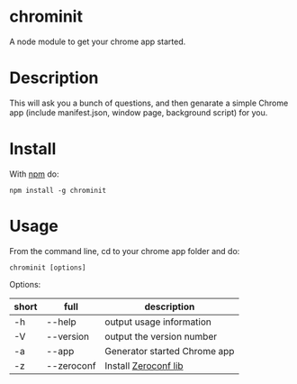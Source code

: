 # chrominit
A node module to get your chrome app started.

# Description
This will ask you a bunch of questions, and then genarate a simple Chrome app (include manifest.json, window page, background script) for you.

# Install
With [npm](http://npmjs.org) do:
```
npm install -g chrominit
```

# Usage
From the command line, cd to your chrome app folder and do:
```
chrominit [options]
```
Options:

| short | full | description |
| --- | --- | --- |
| -h | --help | output usage information |
| -V | --version | output the version number|
| -a | --app | Generator started Chrome app |
| -z | --zeroconf | Install [Zeroconf lib](https://github.com/cuongurus/Zeroconf-for-Chrome) |

